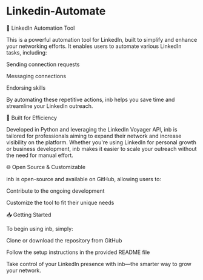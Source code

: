 # Linkedin-Automate

🚀 LinkedIn Automation Tool

This is a powerful automation tool for LinkedIn, built to simplify and enhance your networking efforts. It enables users to automate various LinkedIn tasks, including:

Sending connection requests

Messaging connections

Endorsing skills

By automating these repetitive actions, inb helps you save time and streamline your LinkedIn outreach.

🔧 Built for Efficiency

Developed in Python and leveraging the LinkedIn Voyager API, inb is tailored for professionals aiming to expand their network and increase visibility on the platform. Whether you're using LinkedIn for personal growth or business development, inb makes it easier to scale your outreach without the need for manual effort.

🌐 Open Source & Customizable

inb is open-source and available on GitHub, allowing users to:

Contribute to the ongoing development

Customize the tool to fit their unique needs

📥 Getting Started

To begin using inb, simply:

Clone or download the repository from GitHub

Follow the setup instructions in the provided README file

Take control of your LinkedIn presence with inb—the smarter way to grow your network.
